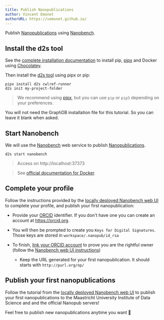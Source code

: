 ```yaml
---
title: Publish Nanopublications
author: Vincent Emonet
authorURL: https://vemonet.github.io/
---
```



Publish [Nanopublications](http://nanopub.org/) using [Nanobench](https://github.com/peta-pico/nanobench).

<!--truncate-->

## Install the d2s tool

See the [complete installation documentation](https://d2s.semanticscience.org/docs/d2s-installation) to install pip, [pipx](https://pipxproject.github.io/pipx/) and Docker using [Chocolatey](https://chocolatey.org/). 

Then  install the [d2s tool](https://pypi.org/project/d2s/) using pipx or pip:

```shell
pipx install d2s cwlref-runner
d2s init my-project-folder
```

> We recommend using [pipx](https://pipxproject.github.io/pipx/), but you can use `pip` or `pip3` depending on your preferences.

You will not need the GraphDB installation file for this tutorial. So you can leave it blank when asked.

## Start Nanobench

We will use the [Nanobench](https://github.com/peta-pico/nanobench) web service to publish [Nanopublications](http://nanopub.org/).

```shell
d2s start nanobench
```

> Access on http://localhost:37373

> See [official documentation for Docker](https://github.com/peta-pico/nanobench/blob/master/INSTALL-with-Docker.md).

## Complete your profile

Follow the instructions provided by the [locally deployed Nanobench web UI](http://localhost:37373/) to complete your profile, and publish your first nanopublication:

* Provide your [ORCID](https://orcid.org) identifier. If you don't have one you can create an account at https://orcid.org.

* You will then be prompted to create you `Keys for Digital Signatures`. Those keys are stored in `workspace/.nanopub/id_rsa`
* To finish, [link your ORCID account](http://localhost:37373/orcidlinking) to prove you are the rightful owner (follow the [Nanobench web UI instructions](http://localhost:37373/orcidlinking))
  * Keep the URL generated for your first nanopublication. It should starts with `http://purl.org/np/`

## Publish your first nanopublications

Follow the tutorial from the [locally deployed Nanobench web UI](http://localhost:37373/) to publish your first nanopublications to the Maastricht University Institute of Data Science and and the official Nanopub servers! 

Feel free to publish new nanopublications anytime you want 📢